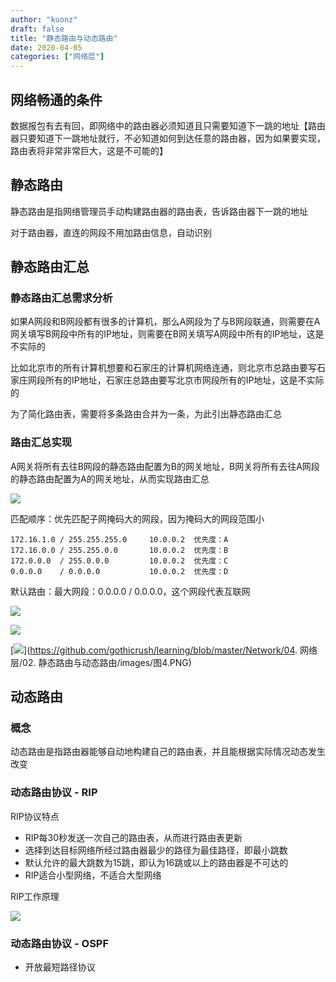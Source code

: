 ```yaml
---
author: "kuonz"
draft: false
title: "静态路由与动态路由"
date: 2020-04-05
categories: ["网络层"]
---
```

  
## 网络畅通的条件

数据报包有去有回，即网络中的路由器必须知道且只需要知道下一跳的地址【路由器只要知道下一跳地址就行，不必知道如何到达任意的路由器，因为如果要实现，路由表将非常非常巨大，这是不可能的】



## 静态路由

静态路由是指网络管理员手动构建路由器的路由表，告诉路由器下一跳的地址

对于路由器，直连的网段不用加路由信息，自动识别



## 静态路由汇总

### 静态路由汇总需求分析

如果A网段和B网段都有很多的计算机，那么A网段为了与B网段联通，则需要在A网关填写B网段中所有的IP地址，则需要在B网关填写A网段中所有的IP地址，这是不实际的

比如北京市的所有计算机想要和石家庄的计算机网络连通，则北京市总路由要写石家庄网段所有的IP地址，石家庄总路由要写北京市网段所有的IP地址，这是不实际的

为了简化路由表，需要将多条路由合并为一条，为此引出静态路由汇总

### 路由汇总实现

A网关将所有去往B网段的静态路由配置为B的网关地址，B网关将所有去往A网段的静态路由配置为A的网关地址，从而实现路由汇总

![](/post/Network/03-网络层/02-静态路由与动态路由-images/image-20200324221351669.png)

匹配顺序：优先匹配子网掩码大的网段，因为掩码大的网段范围小

```
172.16.1.0 / 255.255.255.0     10.0.0.2  优先度：A
172.16.0.0 / 255.255.0.0       10.0.0.2  优先度：B
172.0.0.0  / 255.0.0.0         10.0.0.2  优先度：C
0.0.0.0    / 0.0.0.0           10.0.0.2  优先度：D
```

默认路由：最大网段：0.0.0.0 / 0.0.0.0，这个网段代表互联网

![](/post/Network/03-网络层/02-静态路由与动态路由-images/image-20200324224703236.png)

![](/post/Network/03-网络层/02-静态路由与动态路由-images/image-20200324225255776.png)

[![](/post/Network/03-网络层/https://github.com/gothicrush/learning/raw/master/Network/04.%20%E7%BD%91%E7%BB%9C%E5%B1%82/02.%20%E9%9D%99%E6%80%81%E8%B7%AF%E7%94%B1%E4%B8%8E%E5%8A%A8%E6%80%81%E8%B7%AF%E7%94%B1/images/%E5%9B%BE4.PNG)](https://github.com/gothicrush/learning/blob/master/Network/04. 网络层/02. 静态路由与动态路由/images/图4.PNG)

## 动态路由

### 概念

动态路由是指路由器能够自动地构建自己的路由表，并且能根据实际情况动态发生改变

### 动态路由协议 - RIP

RIP协议特点

- RIP每30秒发送一次自己的路由表，从而进行路由表更新
- 选择到达目标网络所经过路由器最少的路径为最佳路径，即最小跳数
- 默认允许的最大跳数为15跳，即认为16跳或以上的路由器是不可达的
- RIP适合小型网络，不适合大型网络

RIP工作原理

![](/post/Network/03-网络层/02-静态路由与动态路由-images/image-20200324224805298.png)

### 动态路由协议 - OSPF

- 开放最短路径协议